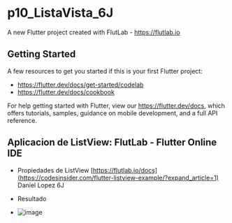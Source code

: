 # p10_ListaVista_6J

A new Flutter project created with FlutLab - https://flutlab.io

## Getting Started

A few resources to get you started if this is your first Flutter project:

- https://flutter.dev/docs/get-started/codelab
- https://flutter.dev/docs/cookbook

For help getting started with Flutter, view our
https://flutter.dev/docs, which offers tutorials,
samples, guidance on mobile development, and a full API reference.

## Aplicacion de ListView: FlutLab - Flutter Online IDE

- Propiedades de ListView [https://flutlab.io/docs](https://codesinsider.com/flutter-listview-example/?expand_article=1)
Daniel Lopez 6J

- Resultado

- ![image](https://github.com/JoseDanielL/p10-ListaCard-6J/assets/99343068/65874ca9-9096-46bd-8163-c664bf4d76c1)
